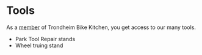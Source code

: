 # Tools

As a <a href="/membership">member</a> of Trondheim Bike Kitchen, you get access to our many tools. 

* Park Tool Repair stands
* Wheel truing stand